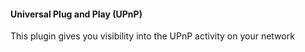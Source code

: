 #### Universal Plug and Play (UPnP)

This plugin gives you visibility into the UPnP activity on your network
